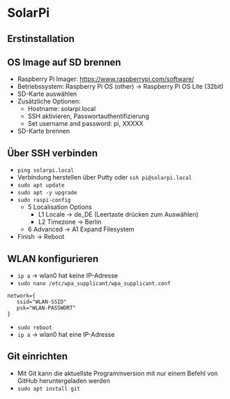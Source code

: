 # SolarPi

## Erstinstallation

## OS Image auf SD brennen
- Raspberry Pi Imager:  <https://www.raspberrypi.com/software/>
- Betriebssystem: Raspberry Pi OS (other) → Raspberry Pi OS Lite (32bit)
- SD-Karte auswählen
- Zusätzliche Optionen:
  - Hostname: solarpi.local
  - SSH aktivieren, Passwortauthentifizierung
  - Set username and password: pi, XXXXX
- SD-Karte brennen

## Über SSH verbinden
- `ping solarpi.local`
- Verbindung herstellen über Putty oder `ssh pi@solarpi.local`
- `sudo apt update`
- `sudo apt -y upgrade`
- `sudo raspi-config`
  - 5 Localisation Options
    - L1 Locale → de_DE (Leertaste drücken zum Auswählen)
    - L2 Timezone → Berlin
  - 6 Advanced → A1 Expand Filesystem
- Finish → Reboot

## WLAN konfigurieren
- `ip a` → wlan0 hat keine IP-Adresse
- `sudo nano /etc/wpa_supplicant/wpa_supplicant.conf`
```
network={
   ssid="WLAN-SSID"
   psk="WLAN-PASSWORT"
}
```
- `sudo reboot`
- `ip a` → wlan0 hat eine IP-Adresse

## Git einrichten
- Mit Git kann die aktuellste Programmversion mit nur einem Befehl von GitHub heruntergeladen werden
- `sudo apt install git`